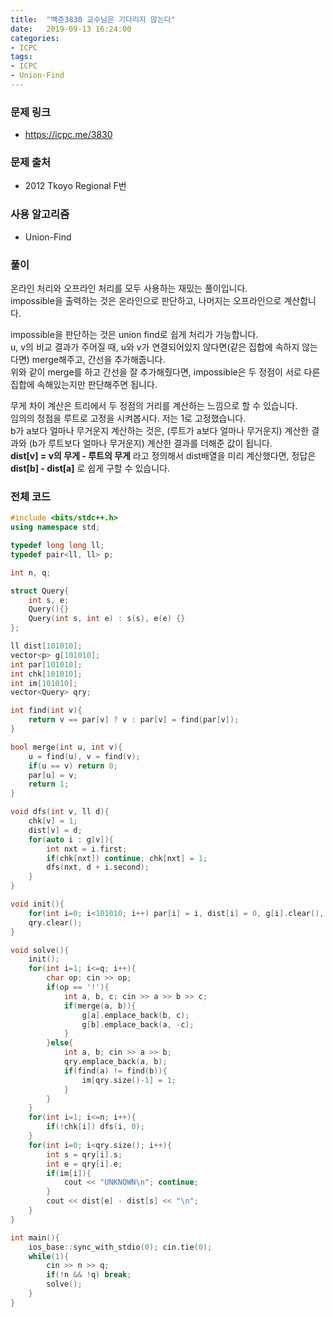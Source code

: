 ```yaml
---
title:  "백준3830 교수님은 기다리지 않는다"
date:   2019-09-13 16:24:00
categories:
- ICPC
tags:
- ICPC
- Union-Find
---
```


### 문제 링크
* https://icpc.me/3830

### 문제 출처
* 2012 Tkoyo Regional F번

### 사용 알고리즘
* Union-Find

### 풀이
온라인 처리와 오프라인 처리를 모두 사용하는 재밌는 풀이입니다.<br>
impossible을 출력하는 것은 온라인으로 판단하고, 나머지는 오프라인으로 계산합니다.

impossible을 판단하는 것은 union find로 쉽게 처리가 가능합니다.<br>
u, v의 비교 결과가 주어질 때, u와 v가 연결되어있지 않다면(같은 집합에 속하지 않는다면) merge해주고, 간선을 추가해줍니다.<br>
위와 같이 merge를 하고 간선을 잘 추가해줬다면, impossible은 두 정점이 서로 다른 집합에 속해있는지만 판단해주면 됩니다.

무게 차이 계산은 트리에서 두 정점의 거리를 계산하는 느낌으로 할 수 있습니다.<br>
임의의 정점을 루트로 고정을 시켜봅시다. 저는 1로 고정했습니다.<br>
b가 a보다 얼마나 무거운지 계산하는 것은, (루트가 a보다 얼마나 무거운지) 계산한 결과와 (b가 루트보다 얼마나 무거운지) 계산한 결과를 더해준 값이 됩니다.<br>
**dist[v] = v의 무게 - 루트의 무게** 라고 정의해서 dist배열을 미리 계산했다면, 정답은 **dist[b] - dist[a]** 로 쉽게 구할 수 있습니다.

### 전체 코드
```cpp
#include <bits/stdc++.h>
using namespace std;

typedef long long ll;
typedef pair<ll, ll> p;

int n, q;

struct Query{
	int s, e;
	Query(){}
	Query(int s, int e) : s(s), e(e) {}
};

ll dist[101010];
vector<p> g[101010];
int par[101010];
int chk[101010];
int im[101010];
vector<Query> qry;

int find(int v){
	return v == par[v] ? v : par[v] = find(par[v]);
}

bool merge(int u, int v){
	u = find(u), v = find(v);
	if(u == v) return 0;
	par[u] = v;
	return 1;
}

void dfs(int v, ll d){
	chk[v] = 1;
	dist[v] = d;
	for(auto i : g[v]){
		int nxt = i.first;
		if(chk[nxt]) continue; chk[nxt] = 1;
		dfs(nxt, d + i.second);
	}
}

void init(){
	for(int i=0; i<101010; i++) par[i] = i, dist[i] = 0, g[i].clear(), chk[i] = 0, im[i] = 0;
	qry.clear();
}

void solve(){
	init();
	for(int i=1; i<=q; i++){
		char op; cin >> op;
		if(op == '!'){
			int a, b, c; cin >> a >> b >> c;
			if(merge(a, b)){
				g[a].emplace_back(b, c);
				g[b].emplace_back(a, -c);
			}
		}else{
			int a, b; cin >> a >> b;
			qry.emplace_back(a, b);
			if(find(a) != find(b)){
				im[qry.size()-1] = 1;
			}
		}
	}
	for(int i=1; i<=n; i++){
		if(!chk[i]) dfs(i, 0);
	}
	for(int i=0; i<qry.size(); i++){
		int s = qry[i].s;
		int e = qry[i].e;
		if(im[i]){
			cout << "UNKNOWN\n"; continue;
		}
		cout << dist[e] - dist[s] << "\n";
	}
}

int main(){
	ios_base::sync_with_stdio(0); cin.tie(0);
	while(1){
		cin >> n >> q;
		if(!n && !q) break;
		solve();
	}
}
```
